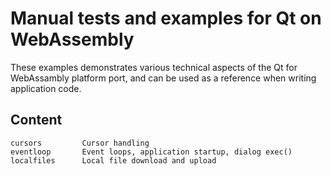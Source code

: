 Manual tests and examples for Qt on WebAssembly
===============================================

These examples demonstrates various technical aspects of
the Qt for WebAssambly platform port, and can be used
as a reference when writing application code.

Content
-------

    cursors         Cursor handling
    eventloop       Event loops, application startup, dialog exec()
    localfiles      Local file download and upload
